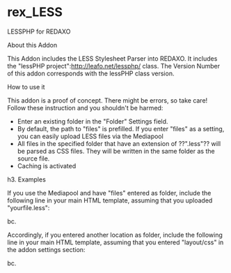 rex_LESS
========

LESSPHP for REDAXO 

About this Addon

This Addon includes the LESS Stylesheet Parser into REDAXO. It includes the "lessPHP project":http://leafo.net/lessphp/ class. The Version Number of this addon corresponds with the lessPHP class version. 

How to use it

This addon is a proof of concept. There might be errors, so take care! Follow these instruction and you shouldn't be harmed:

* Enter an existing folder in the "Folder" Settings field. 
* By default, the path to "files" is prefilled. If you enter "files" as a setting, you can easily upload LESS files via the Mediapool
* All files in the specified folder that have an extension of ??".less"?? will be parsed as CSS files. They will be written in the same folder as the source file. 
* Caching is activated 

h3. Examples

If you use the Mediapool and have "files" entered as folder, include the following line in your main HTML template, assuming that you uploaded "yourfile.less":

bc. <link href="<?php echo $REX['HTDOCS_PATH'] ?>files/yourfile.css" rel="stylesheet">

Accordingly, if you entered another location as folder, include the following line in your main HTML template, assuming that you entered "layout/css" in the addon settings section:

bc. <link href="<?php echo $REX['HTDOCS_PATH'] ?>layout/css/yourfile.css" rel="stylesheet">
